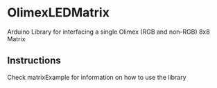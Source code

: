 # OlimexLEDMatrix
Arduino Library for interfacing a single Olimex (RGB and non-RGB) 8x8 Matrix

## Instructions
Check matrixExample for information on how to use the library
